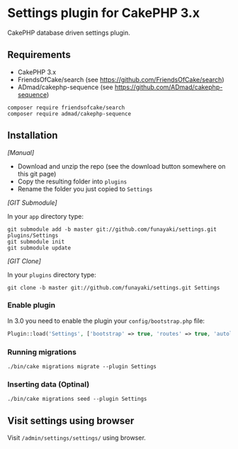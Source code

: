 # Settings plugin for CakePHP 3.x

CakePHP database driven settings plugin.

## Requirements

- CakePHP 3.x
- FriendsOfCake/search (see https://github.com/FriendsOfCake/search)
- ADmad/cakephp-sequence (see https://github.com/ADmad/cakephp-sequence)

```shell
composer require friendsofcake/search
composer require admad/cakephp-sequence
```

## Installation

_[Manual]_

* Download and unzip the repo (see the download button somewhere on this git page)
* Copy the resulting folder into `plugins`
* Rename the folder you just copied to `Settings`

_[GIT Submodule]_

In your `app` directory type:

```shell
git submodule add -b master git://github.com/funayaki/settings.git plugins/Settings
git submodule init
git submodule update
```

_[GIT Clone]_

In your `plugins` directory type:

```shell
git clone -b master git://github.com/funayaki/settings.git Settings
```

### Enable plugin

In 3.0 you need to enable the plugin your `config/bootstrap.php` file:

```php
Plugin::load('Settings', ['bootstrap' => true, 'routes' => true, 'autoload' => true]);
```

### Running migrations

```shell
./bin/cake migrations migrate --plugin Settings
```

### Inserting data (Optinal)

```shell
./bin/cake migrations seed --plugin Settings
```

## Visit settings using browser

Visit `/admin/settings/settings/` using browser.
